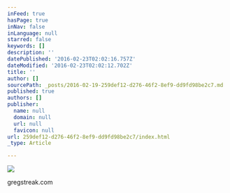 ```yaml
---
inFeed: true
hasPage: true
inNav: false
inLanguage: null
starred: false
keywords: []
description: ''
datePublished: '2016-02-23T02:02:16.757Z'
dateModified: '2016-02-23T02:02:12.702Z'
title: ''
author: []
sourcePath: _posts/2016-02-19-259def12-d276-46f2-8ef9-dd9fd98be2c7.md
published: true
authors: []
publisher:
  name: null
  domain: null
  url: null
  favicon: null
url: 259def12-d276-46f2-8ef9-dd9fd98be2c7/index.html
_type: Article

---
```

![](https://s3-us-west-2.amazonaws.com/the-grid-img/p/57f66eff6c8188b72889add4f0c582e14e3a28bb.png)

gregstreak.com